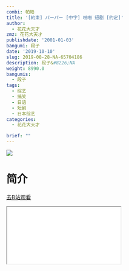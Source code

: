 ```yaml
---
combi: 帕帕
title: '[約束] パーパー [中字] 啪啪 短剧 [约定]'
author:
  - 花花大天才
zmz: 花花大天才
publishdate: '2001-01-03'
bangumi: 段子
date: '2019-10-10'
slug: 2019-08-28-NA-65704186
description: 段子&#8226;NA
weight: 8990.0
bangumis:
  - 段子
tags:
  - 综艺
  - 搞笑
  - 日语
  - 短剧
  - 日本综艺
categories:
  - 花花大天才

brief: ""
---
```

![](https://raw.githubusercontent.com/tcgriffith/owaraisite/master/static/tmpimg/cd75596c110fb777c9afcc19f8ae57be93836042.jpg.480.jpg)
# 简介  
  

[去B站观看](https://www.bilibili.com/video/av65704186/)
<div class ="resp-container"><iframe class="testiframe" src="//player.bilibili.com/player.html?aid=65704186"", scrolling="no", allowfullscreen="true" > </iframe></div> 
